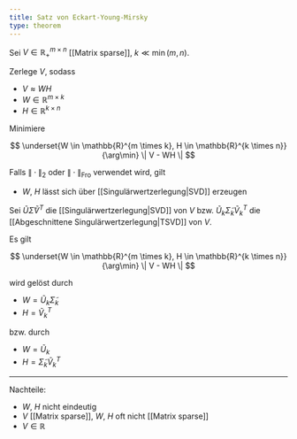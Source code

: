```yaml
---
title: Satz von Eckart-Young-Mirsky
type: theorem
---
```


Sei $V \in \mathbb{R}_+^{m \times n}$ [[Matrix sparse]], $k \ll \min(m, n)$.

Zerlege $V$, sodass
- $V \approx WH$
- $W \in \mathbb{R}^{m \times k}$
- $H \in \mathbb{R}^{k \times n}$

Minimiere

$$
	\underset{W \in \mathbb{R}^{m \times k}, H \in \mathbb{R}^{k \times n}}{\arg\min} \| V - WH \|
$$

Falls $\| \cdot \|_2$ oder $\| \cdot \|_\text{Fro}$ verwendet wird, gilt
- $W$, $H$ lässt sich über [[Singulärwertzerlegung|SVD]] erzeugen

Sei $\tilde{U}\tilde{\Sigma}\tilde{V}^T$ die [[Singulärwertzerlegung|SVD]] von $V$ bzw. $\tilde{U}_k\tilde{\Sigma}_k\tilde{V}_k^T$ die [[Abgeschnittene Singulärwertzerlegung|TSVD]] von $V$.

Es gilt

$$
	\underset{W \in \mathbb{R}^{m \times k}, H \in \mathbb{R}^{k \times n}}{\arg\min} \| V - WH \|
$$

wird gelöst durch
- $W = \tilde{U}_k\tilde{\Sigma}_k$
- $H = \tilde{V}_k^T$

bzw. durch
- $W = \tilde{U}_k$
- $H = \tilde{\Sigma}_k\tilde{V}_k^T$

---

Nachteile:
- $W$, $H$ nicht eindeutig
- $V$ [[Matrix sparse]], $W$, $H$ oft nicht [[Matrix sparse]]
- $V \in \mathbb{R}$